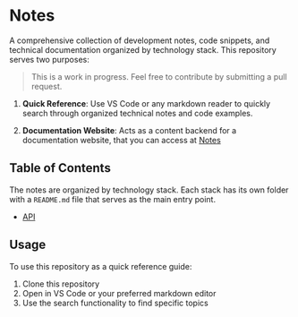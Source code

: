 # Notes

A comprehensive collection of development notes, code snippets, and technical documentation organized by technology stack. This repository serves two purposes:

 > This is a work in progress. Feel free to contribute by submitting a pull request.

1. **Quick Reference**: Use VS Code or any markdown reader to quickly search through organized technical notes and code examples.

2. **Documentation Website**: Acts as a content backend for a documentation website, that you can access at [Notes](https://coody.me/notes)

## Table of Contents

The notes are organized by technology stack. Each stack has its own folder with a `README.md` file that serves as the main entry point.

- [API](./api/README.md)

## Usage

To use this repository as a quick reference guide:

1. Clone this repository
2. Open in VS Code or your preferred markdown editor
3. Use the search functionality to find specific topics

